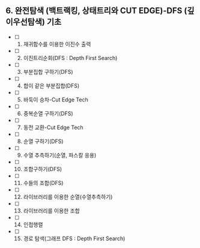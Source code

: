 

## 6. 완전탐색 (백트랙킹, 상태트리와 CUT EDGE)-DFS (깊이우선탐색) 기초

- [ ] 1. 재귀함수를 이용한 이진수 출력
- [ ] 2. 이진트리순회(DFS : Depth First Search)
- [ ] 3. 부분집합 구하기(DFS)
- [ ] 4. 합이 같은 부분집합(DFS)
- [ ] 5. 바둑이 승차-Cut Edge Tech
- [ ] 6. 중복순열 구하기(DFS)
- [ ] 7. 동전 교환-Cut Edge Tech
- [ ] 8. 순열 구하기(DFS)
- [ ] 9. 수열 추측하기(순열, 파스칼 응용)
- [ ] 10. 조합구하기(DFS)
- [ ] 11. 수들의 조합(DFS)
- [ ] 12. 라이브러리를 이용한 순열(수열추측하기)
- [ ] 13. 라이브러리를 이용한 조합
- [ ] 14. 인접행렬
- [ ] 15. 경로 탐색(그래프 DFS : Depth First Search)
